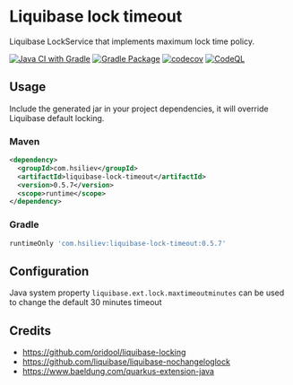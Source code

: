 # Liquibase lock timeout
Liquibase LockService that implements maximum lock time policy.

[![Java CI with Gradle](https://github.com/hsiliev/liquibase-lock-timeout/actions/workflows/gradle.yml/badge.svg)](https://github.com/hsiliev/liquibase-lock-timeout/actions/workflows/gradle.yml)
[![Gradle Package](https://github.com/hsiliev/liquibase-lock-timeout/actions/workflows/gradle-publish.yml/badge.svg)](https://github.com/hsiliev/liquibase-lock-timeout/actions/workflows/gradle-publish.yml)
[![codecov](https://codecov.io/gh/hsiliev/liquibase-lock-timeout/branch/main/graph/badge.svg?token=Y9TJ86AVTF)](https://codecov.io/gh/hsiliev/liquibase-lock-timeout)
[![CodeQL](https://github.com/hsiliev/liquibase-lock-timeout/actions/workflows/codeql-analysis.yml/badge.svg)](https://github.com/hsiliev/liquibase-lock-timeout/actions/workflows/codeql-analysis.yml)

## Usage
Include the generated jar in your project dependencies, it will override Liquibase default locking.

### Maven
```xml
<dependency>
  <groupId>com.hsiliev</groupId>
  <artifactId>liquibase-lock-timeout</artifactId>
  <version>0.5.7</version>
  <scope>runtime</scope>
</dependency>
```

### Gradle
```groovy
runtimeOnly 'com.hsiliev:liquibase-lock-timeout:0.5.7'
```

## Configuration
Java system property `liquibase.ext.lock.maxtimeoutminutes` can be used to change the default 30 minutes timeout

## Credits
* https://github.com/oridool/liquibase-locking
* https://github.com/liquibase/liquibase-nochangeloglock
* https://www.baeldung.com/quarkus-extension-java
